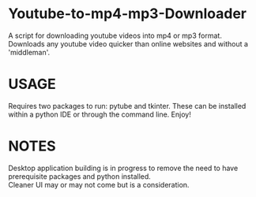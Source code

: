 # Youtube-to-mp4-mp3-Downloader
A script for downloading youtube videos into mp4 or mp3 format. Downloads any youtube video quicker than online websites and without a 'middleman'.

# USAGE
Requires two packages to run: pytube and tkinter. These can be installed within a python IDE or through the command line. 
Enjoy!

# NOTES
Desktop application building is in progress to remove the need to have prerequisite packages and python installed.  <br />
Cleaner UI may or may not come but is a consideration.

